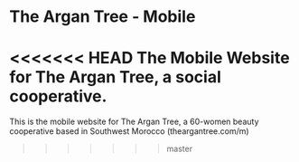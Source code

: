 The Argan Tree - Mobile
=========
<<<<<<< HEAD
The Mobile Website for The Argan Tree, a social cooperative. 
=======
This is the mobile website for The Argan Tree, a 60-women beauty cooperative based in Southwest Morocco (theargantree.com/m)
>>>>>>> master
